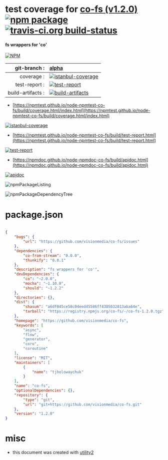 # test coverage for  [co-fs (v1.2.0)](https://github.com/visionmedia/co-fs)  [![npm package](https://img.shields.io/npm/v/npmtest-co-fs.svg?style=flat-square)](https://www.npmjs.org/package/npmtest-co-fs) [![travis-ci.org build-status](https://api.travis-ci.org/npmtest/node-npmtest-co-fs.svg)](https://travis-ci.org/npmtest/node-npmtest-co-fs)
#### fs wrappers for 'co'

[![NPM](https://nodei.co/npm/co-fs.png?downloads=true&downloadRank=true&stars=true)](https://www.npmjs.com/package/co-fs)

| git-branch : | [alpha](https://github.com/npmtest/node-npmtest-co-fs/tree/alpha)|
|--:|:--|
| coverage : | [![istanbul-coverage](https://npmtest.github.io/node-npmtest-co-fs/build/coverage.badge.svg)](https://npmtest.github.io/node-npmtest-co-fs/build/coverage.html/index.html)|
| test-report : | [![test-report](https://npmtest.github.io/node-npmtest-co-fs/build/test-report.badge.svg)](https://npmtest.github.io/node-npmtest-co-fs/build/test-report.html)|
| build-artifacts : | [![build-artifacts](https://npmtest.github.io/node-npmtest-co-fs/glyphicons_144_folder_open.png)](https://github.com/npmtest/node-npmtest-co-fs/tree/gh-pages/build)|

- [https://npmtest.github.io/node-npmtest-co-fs/build/coverage.html/index.html](https://npmtest.github.io/node-npmtest-co-fs/build/coverage.html/index.html)

[![istanbul-coverage](https://npmtest.github.io/node-npmtest-co-fs/build/screenCapture.buildCi.browser.%252Ftmp%252Fbuild%252Fcoverage.lib.html.png)](https://npmtest.github.io/node-npmtest-co-fs/build/coverage.html/index.html)

- [https://npmtest.github.io/node-npmtest-co-fs/build/test-report.html](https://npmtest.github.io/node-npmtest-co-fs/build/test-report.html)

[![test-report](https://npmtest.github.io/node-npmtest-co-fs/build/screenCapture.buildCi.browser.%252Ftmp%252Fbuild%252Ftest-report.html.png)](https://npmtest.github.io/node-npmtest-co-fs/build/test-report.html)

- [https://npmdoc.github.io/node-npmdoc-co-fs/build/apidoc.html](https://npmdoc.github.io/node-npmdoc-co-fs/build/apidoc.html)

[![apidoc](https://npmdoc.github.io/node-npmdoc-co-fs/build/screenCapture.buildCi.browser.%252Ftmp%252Fbuild%252Fapidoc.html.png)](https://npmdoc.github.io/node-npmdoc-co-fs/build/apidoc.html)

![npmPackageListing](https://npmtest.github.io/node-npmtest-co-fs/build/screenCapture.npmPackageListing.svg)

![npmPackageDependencyTree](https://npmtest.github.io/node-npmtest-co-fs/build/screenCapture.npmPackageDependencyTree.svg)



# package.json

```json

{
    "bugs": {
        "url": "https://github.com/visionmedia/co-fs/issues"
    },
    "dependencies": {
        "co-from-stream": "0.0.0",
        "thunkify": "0.0.1"
    },
    "description": "fs wrappers for 'co'",
    "devDependencies": {
        "co": "~2.0.0",
        "mocha": "~1.10.0",
        "should": "~1.2.2"
    },
    "directories": {},
    "dist": {
        "shasum": "a6df045ce58c04eed45586ff4385032813aba64e",
        "tarball": "https://registry.npmjs.org/co-fs/-/co-fs-1.2.0.tgz"
    },
    "homepage": "https://github.com/visionmedia/co-fs",
    "keywords": [
        "async",
        "flow",
        "generator",
        "coro",
        "coroutine"
    ],
    "license": "MIT",
    "maintainers": [
        {
            "name": "tjholowaychuk"
        }
    ],
    "name": "co-fs",
    "optionalDependencies": {},
    "repository": {
        "type": "git",
        "url": "git+https://github.com/visionmedia/co-fs.git"
    },
    "version": "1.2.0"
}
```



# misc
- this document was created with [utility2](https://github.com/kaizhu256/node-utility2)
